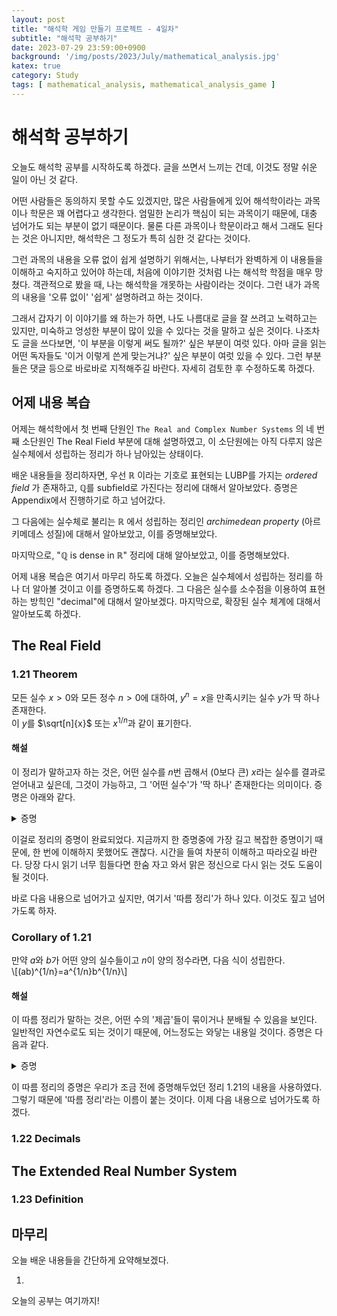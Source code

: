 ```yaml
---
layout: post
title: "해석학 게임 만들기 프로젝트 - 4일차"
subtitle: "해석학 공부하기"
date: 2023-07-29 23:59:00+0900
background: '/img/posts/2023/July/mathematical_analysis.jpg'
katex: true
category: Study
tags: [ mathematical_analysis, mathematical_analysis_game ]
---
```


# 해석학 공부하기

오늘도 해석학 공부를 시작하도록 하겠다. 글을 쓰면서 느끼는 건데, 이것도 정말 쉬운 일이 아닌 것 같다. 

어떤 사람들은 동의하지 못할 수도 있겠지만, 많은 사람들에게 있어 해석학이라는 과목이나 학문은 꽤 어렵다고 생각한다. 엄밀한 논리가 핵심이 되는 과목이기 때문에, 대충 넘어가도 되는 부분이 없기 때문이다. 물론 다른 과목이나 학문이라고 해서 그래도 된다는 것은 아니지만, 해석학은 그 정도가 특히 심한 것 같다는 것이다.

그런 과목의 내용을 오류 없이 쉽게 설명하기 위해서는, 나부터가 완벽하게 이 내용들을 이해하고 숙지하고 있어야 하는데, 처음에 이야기한 것처럼 나는 해석학 학점을 매우 망쳤다. 객관적으로 봤을 때, 나는 해석학을 개못하는 사람이라는 것이다. 그런 내가 과목의 내용을 '오류 없이' '쉽게' 설명하려고 하는 것이다.

그래서 갑자기 이 이야기를 왜 하는가 하면, 나도 나름대로 글을 잘 쓰려고 노력하고는 있지만, 미숙하고 엉성한 부분이 많이 있을 수 있다는 것을 말하고 싶은 것이다. 나조차도 글을 쓰다보면, '이 부분을 이렇게 써도 될까?' 싶은 부분이 여럿 있다. 아마 글을 읽는 어떤 독자들도 '이거 이렇게 쓴게 맞는거냐?' 싶은 부분이 여럿 있을 수 있다. 그런 부분들은 댓글 등으로 바로바로 지적해주길 바란다. 자세히 검토한 후 수정하도록 하겠다.

## 어제 내용 복습

어제는 해석학에서 첫 번째 단원인 `The Real and Complex Number Systems` 의 네 번째 소단원인 The Real Field 부분에 대해 설명하였고, 이 소단원에는 아직 다루지 않은 실수체에서 성립하는 정리가 하나 남아있는 상태이다.

배운 내용들을 정리하자면, 우선 $\mathbb{R}$ 이라는 기호로 표현되는 LUBP를 가지는 *ordered field* 가 존재하고, $\mathbb{Q}$를 subfield로 가진다는 정리에 대해서 알아보았다. 증명은 Appendix에서 진행하기로 하고 넘어갔다.

그 다음에는 실수체로 불리는 $\mathbb{R}$ 에서 성립하는 정리인 *archimedean property* (아르키메데스 성질)에 대해서 알아보았고, 이를 증명해보았다.

마지막으로, "$\mathbb{Q}$ is dense in $\mathbb{R}$" 정리에 대해 알아보았고, 이를 증명해보았다.

어제 내용 복습은 여기서 마무리 하도록 하겠다. 오늘은 실수체에서 성립하는 정리를 하나 더 알아볼 것이고 이를 증명하도록 하겠다. 그 다음은 실수를 소수점을 이용하여 표현하는 방힉인 "decimal"에 대해서 알아보겠다. 마지막으로, 확장된 실수 체계에 대해서 알아보도록 하겠다.

## The Real Field

### 1.21 Theorem

모든 실수 $x > 0$와 모든 정수 $n > 0$에 대하여, $y^n = x$을 만족시키는 실수 $y$가 딱 하나 존재한다.  
이 $y$를 $\sqrt[n]{x}$ 또는 $x^{1/n}$과 같이 표기한다. 

#### 해설

이 정리가 말하고자 하는 것은, 어떤 실수를 $n$번 곱해서 ($0$보다 큰) $x$라는 실수를 결과로 얻어내고 싶은데, 그것이 가능하고, 그 '어떤 실수'가 '딱 하나' 존재한다는 의미이다. 증명은 아래와 같다.

<details>
<summary>증명</summary>

<br>

$t^n < x$를 만족시키는 모든 '양의 실수' $t$들을 모두 모아놓은 집합을 $E$라고 하자. <br> <br>

어떤 $t_1 = x / (1 + x)$에 대해 생각해보자. 이 $t_1$는 $0 < t_1 < 1$ 이므로, ${t_1}^n \leq t_1$ 이다. 또한 $x > 0$ 이므로 $1 + x > 1$ 이고, $x / (1 + x) = t_1 < x$를 만족한다. 이 결과들을 조합해보면, ${t_1}^n \leq t_1 < x$가 되므로, $t_1 \in E$ 이다. 여기서 우리는 $E$가 공집합이 아니라는 사실을 알 수 있다. <br> <br>

이번에는 어떤 $t_2 > 1 + x$에 대해서 생각해보자. $x > 0$ 이라서 $1 + x > 1$ 이므로, $t_2 > 1$이고, 따라서 ${t_2}^n > t_2 > 1 + x > x$ 이다. ${t_2}^n > x$이므로, $t_2 \notin E$이다. $1 + x < t_2$ 라는 점을 생각해보면, $1 + x$는 $E$의 upper bound 라는걸 알게된다. <br> <br>

우리가 $E$에 지금까지 얻어낸 정보는 $E$는 empty set이 아니고, $E$에는 upper bound가 존재하기 때문에 bounded above 되어있다는 것이다. 그런데, $E$의 원소들은 모두 $\mathbb{R}$의 원소이기도 하므로, $E \subset \mathbb{R}$ 이게 된다. 여기서 지난번 글의 내용을 떠올려보자. $\mathbb{R}$은 LUBP를 가지고 있다고 했었는데, 마침 $E$는 $\mathbb{R}$의 subset이지 않는가? 바로 그거다! $E$에는 supremum이 존재한다! <br> <br>

지금부터 $\alpha = \sup E$로 표기하겠다. 여기서 내가 하고 싶은 주장은, $\alpha$가 우리가 그토록 찾던 $y$라는 것이다. 우리는 귀류법을 이용해서 이를 증명할 것이다. 먼저, $\alpha^n = y^n = x$ 라는 결론을 부정하여, $\alpha^n < x$ <b>이거나 (OR)</b>, $\alpha^n > x$ 라고 가정하자. <br> <br>

우리가 해야 할일은 이런 전제는 모순을 일으킨다는 것을 보이는 것이다. 이 조건문은 <b>OR</b> 로 묶여있으므로, 둘 중 어느쪽으로 가정하더라도 모순이 보인다는 것을 보여야 한다. 한 번에 할 수는 없다. 왜냐하면 $\alpha^n$이 $x$보다 큰 동시에 작을 수는 없기 때문이다. <br> <br>

시작하기 전에, 우리는 한 가지 정보를 만들고 가겠다. (작성중) $\blacksquare$

</details>

이걸로 정리의 증명이 완료되었다. 지금까지 한 증명중에 가장 길고 복잡한 증명이기 때문에, 한 번에 이해하지 못했어도 괜찮다. 시간을 들여 차분히 이해하고 따라오길 바란다. 당장 다시 읽기 너무 힘들다면 한숨 자고 와서 맑은 정신으로 다시 읽는 것도 도움이 될 것이다.

바로 다음 내용으로 넘어가고 싶지만, 여기서 '따름 정리'가 하나 있다. 이것도 짚고 넘어가도록 하자. 

### Corollary of 1.21

만약 $a$와 $b$가 어떤 양의 실수들이고 $n$이 양의 정수라면, 다음 식이 성립한다.  
\\[(ab)^{1/n}=a^{1/n}b^{1/n}\\]

#### 해설

이 따름 정리가 말하는 것은, 어떤 수의 '제곱'들이 묶이거나 분배될 수 있음을 보인다. 일반적인 자연수로도 되는 것이기 때문에, 어느정도는 와닿는 내용일 것이다. 증명은 다음과 같다.

<details>
<summary>증명</summary>

<br>
(작성중) $\blacksquare$

</details>

이 따름 정리의 증명은 우리가 조금 전에 증명해두었던 정리 1.21의 내용을 사용하였다. 그렇기 때문에 '따름 정리'라는 이름이 붙는 것이다. 이제 다음 내용으로 넘어가도록 하겠다.

### 1.22 Decimals

## The Extended Real Number System

### 1.23 Definition

## 마무리

오늘 배운 내용들을 간단하게 요약해보겠다.

1.

오늘의 공부는 여기까지!